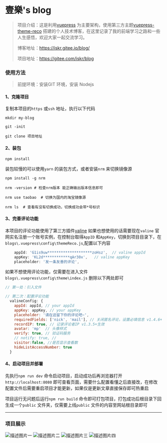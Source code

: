 # 壹樂's blog

> 项目介绍：这是利用[vuepress](https://www.vuepress.cn/) 为主要架构，使用第三方主题[vuepress-theme-reco](https://github.com/vuepress-reco/vuepress-theme-reco) 搭建的个人技术博客，在这里记录了我的前端学习之路和一些人生感悟，欢迎大家一起交流学习。
>
> 博客地址：https://iskr.gitee.io/blog/
>
> 项目地址：https://gitee.com/iskr/blog



### 使用方法

> 前提环境：安装GIT 环境，安装 Nodejs 

#### 1、克隆项目

复制本项目的`https` 或`ssh` 地址，执行以下代码

```shell
mkdir my-blog

git -init

git clone 项目地址
```

#### 2、装包

```shell
npm install
```

装包较慢的可以使用`yarn` 的装包方式，或者安装`nrm` 来切换镜像源

```shell
npm install -g nrm

nrm -version # 检查nrm版本 能正确输出版本信息即可

nrm use taobao	# 切换为国内的淘宝镜像源

nrm ls	# 查看有没有切换成功，切换成功会带*号标识
```

#### 3、完善评论功能

本项目的评论功能使用了第三方插件[valine](https://valine.js.org/configuration.html#requiredFields) 如果也想使用的话需要现在`valine` 官网实名注册一个账号实例，在控制台取得`AppID` 和`AppKey`，切换到项目目录下，在`blogs\.vuepress\config\themeReco.js`,配置以下内容

```js
    appId: 'G1is9uw********************zoHsz',	// valine appId
    appKey: 'KL2d************qAr30x',	// valine appKey
    placeholder: '发一条友善的评论',
```

如果不想使用评论功能，仅需要在进入文件`blogs\.vuepress\config\theme\index.js` 删除以下两处即可

```js
// 第一处：引入文件

// 第二次：配置评论功能
  valineConfig: {
    appId: appId, // your appId
    appKey: appKey, // your appKey
    placeholder: '请在这留下你的评论吧~',
    requiredFields: ['nick', 'mail'], // 关闭匿名评论，设置必填信息 v1.4.6+生效
    recordIP: true, // 记录评论者IP v1.3.5+生效
    avatar: 'mp'  // 头像样式
    verify: true, // 验证码服务
    // notify: true, //
    visitor:false, //是否显示查看数
    hideListAccessNumber: true
  }
```


#### 4、启动项目并部署

先执行`npm run dev` 命令启动项目，启动成功后再浏览器打开`http://localhost:8080` 即可查看页面，需要什么配置看懂之后直接改，在修改配置文件后需要重启项目才能更新，如果仅是更新文章直接保存即可热重启

项目运行无问题后运行`npm run build` 命令即可打包项目，打包成功后根目录下回生成一个`public` 文件夹，仅需要上线`public` 文件的内容至网站根目录即可

----


### 项目展示
![描述图片一](https://iskr.gitee.io/pic/bg/desc2.png)
![描述图片二](https://iskr.gitee.io/pic/bg/desc3.png)
![描述图片三](https://iskr.gitee.io/pic/bg/desc4.png)
![描述图片四](https://iskr.gitee.io/pic/bg/desc1.png)
